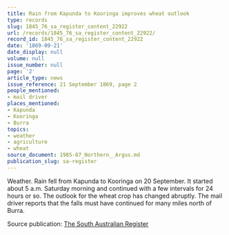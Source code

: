 ```yaml
---
title: Rain from Kapunda to Kooringa improves wheat outlook
type: records
slug: 1845_76_sa_register_content_22922
url: /records/1845_76_sa_register_content_22922/
record_id: 1845_76_sa_register_content_22922
date: '1869-09-21'
date_display: null
volume: null
issue_number: null
page: '2'
article_type: news
issue_reference: 21 September 1869, page 2
people_mentioned:
- mail driver
places_mentioned:
- Kapunda
- Kooringa
- Burra
topics:
- weather
- agriculture
- wheat
source_document: 1985-87_Northern__Argus.md
publication_slug: sa-register
---
```


Weather.  Rain fell from Kapunda to Kooringa on 20 September.  It started about 5 a.m. Saturday morning and continued with a few intervals for 24 hours or so.  The outlook for the wheat crop has changed abruptly.  The mail driver reports that the falls must have continued for many miles north of Burra.

Source publication: [The South Australian Register](/publications/sa-register/)
